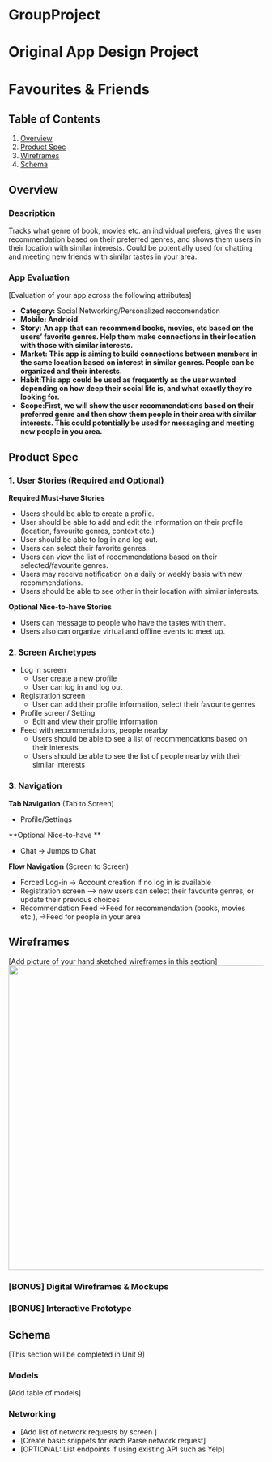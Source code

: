 # GroupProject
Original App Design Project 
===

# Favourites & Friends

## Table of Contents
1. [Overview](#Overview)
1. [Product Spec](#Product-Spec)
1. [Wireframes](#Wireframes)
2. [Schema](#Schema)

## Overview
### Description
Tracks what genre of book, movies etc. an individual prefers, gives the user recommendation based on their preferred genres, and shows them users in their location with similar interests. Could be potentially used for chatting and meeting new friends with similar tastes in your area.

### App Evaluation
[Evaluation of your app across the following attributes]
- **Category:** Social Networking/Personalized reccomendation
- **Mobile: Andrioid**
- **Story: An app that can recommend books, movies, etc based on the users’ favorite genres. Help them make connections in their location with those with similar interests.**
- **Market: This app is aiming to build connections between members in the same location based on interest in similar genres. People can be organized and their interests.**
- **Habit:This app could be used as frequently as the user wanted depending on how deep their social life is, and what exactly they’re looking for.**
- **Scope:First, we will show the user recommendations based on their preferred genre and then show them people in their area with similar interests. This  could potentially be used for messaging and meeting new people in you area.**

## Product Spec

### 1. User Stories (Required and Optional)

**Required Must-have Stories**

* Users should be able to create a profile. 
* User should be able to add and edit the information on their profile (location, favourite genres, context etc.)
* User should be able to log in and log out.
* Users can select their favorite genres.
* Users can view the list of recommendations based on their selected/favourite genres.
* Users may receive notification on a daily or weekly basis with new recommendations.  
* Users should be able to see other in their location with similar interests.

**Optional Nice-to-have Stories**

* Users can message to people who have the tastes with them.
* Users also can organize virtual and offline events to meet up.

### 2. Screen Archetypes

* Log in screen
   * User create a new profile
   * User can log in and log out 
* Registration screen
   * User can add their profile information, select their favourite genres
* Profile screen/ Setting 
   * Edit and view their profile information
 * Feed with recommendations, people nearby
   * Users should be able to see a list of recommendations based on their interests
   * Users should be able to see the list of people nearby with their similar interests
   

### 3. Navigation

**Tab Navigation** (Tab to Screen)

* Profile/Settings

**Optional Nice-to-have **

* Chat -> Jumps to Chat

**Flow Navigation** (Screen to Screen)

* Forced Log-in -> Account creation if no log in is available
* Registration screen --> new users can select their favourite genres, or update their previous choices 
* Recommendation Feed ->Feed for recommendation (books, movies etc.), ->Feed for people in your area 

## Wireframes
[Add picture of your hand sketched wireframes in this section]
<img src="YOUR_WIREFRAME_IMAGE_URL" width=600>

### [BONUS] Digital Wireframes & Mockups

### [BONUS] Interactive Prototype

## Schema 
[This section will be completed in Unit 9]
### Models
[Add table of models]
### Networking
- [Add list of network requests by screen ]
- [Create basic snippets for each Parse network request]
- [OPTIONAL: List endpoints if using existing API such as Yelp]
